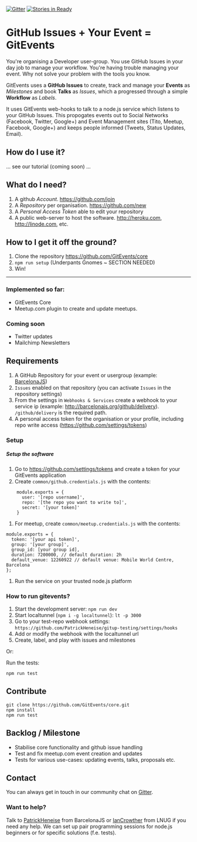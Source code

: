 [![Gitter](https://badges.gitter.im/Join%20Chat.svg)](https://gitter.im/GitEvents/core)
[![Stories in Ready](https://badge.waffle.io/GitEvents/core.svg?label=ready&title=Ready)](http://waffle.io/GitEvents/core)

# GitHub Issues + Your Event = GitEvents

You're organising a Developer user-group. You use GitHub Issues in your day job to manage your workflow.  You're having trouble managing your event.  Why not solve your problem with the tools you know.  

GitEvents uses a **GitHub Issues** to create, track and manage your **Events** as _Milestones_ and book **Talks** as _Issues_, which a progressed through a simple **Workflow** as _Labels_.

It uses GitEvents web-hooks to talk to a node.js service which listens to your GitHub Issues.  This propogates events out to Social Networks (Facebook, Twitter, Google+) and Event Management sites (Tito, Meetup, Facebook, Google+) and keeps people informed (Tweets, Status Updates, Email).

## How do I use it?

... see our tutorial (coming soon) ...

## What do I need?

1. A github _Account_. <https://github.com/join>
1. A _Repository_ per organisation. <https://github.com/new>
1. A _Personal Access Token_ able to edit your repository
1. A public web-server to host the software. <http://heroku.com>, <http://linode.com>, etc.

## How to I get it off the ground?

1. Clone the repository <https://github.com/GitEvents/core>
1. `npm run setup` (Underpants Gnomes ~ SECTION NEEDED)
1. Win!

---

### Implemented so far:
- GitEvents Core
- Meetup.com plugin to create and update meetups.

### Coming soon
- Twitter updates
- Mailchimp Newsletters


## Requirements

1. A GitHub Repository for your event or usergroup (example: [BarcelonaJS](https://github.com/BarcelonaJS/BarcelonaJS))
1. `Issues` enabled on that repository (you can activate `Issues` in the repository settings)
1. From the settings in `Webhooks & Services` create a webhook to your service ip (example: http://barcelonajs.org/github/delivery). `/github/delivery` is the required path.
1. A personal access token for the organisation or your profile, including repo write access (https://github.com/settings/tokens)

### Setup


##### Setup the software
1. Go to https://github.com/settings/tokens and create a token for your GitEvents application
1. Create `common/github.credentials.js` with the contents:
```
    module.exports = {
      user: '[repo username]',
      repo: '[the repo you want to write to]',
      secret: '[your token]'
    }
```
1. For meetup, create `common/meetup.credentials.js` with the contents:
```
module.exports = {
  token: '[your api token]',
  group: '[your group]',
  group_id: [your group id],
  duration: 7200000, // default duration: 2h
  default_venue: 12260922 // default venue: Mobile World Centre, Barcelona
};
```
1. Run the service on your trusted node.js platform

### How to run gitevents?

1) Start the development server: `npm run dev`
2) Start localtunnel (`npm i -g localtunnel`): `lt -p 3000`
3) Go to your test-repo webhook settings: `https://github.com/PatrickHeneise/gitup-testing/settings/hooks`
4) Add or modify the webhook with the localtunnel url
5) Create, label, and play with issues and milestones

Or:

Run the tests:

    npm run test


## Contribute

    git clone https://github.com/GitEvents/core.git
    npm install
    npm run test

## Backlog / Milestone
- Stabilise core functionality and github issue handling
- Test and fix meetup.com event creation and updates
- Tests for various use-cases: updating events, talks, proposals etc.


## Contact

You can always get in touch in our community chat on [Gitter](https://gitter.im/GitEvents/core).

### Want to help?

Talk to [PatrickHeneise](https://twitter.com/PatrickHeneise) from BarcelonaJS or [IanCrowther](htts://twitter.com/iancrowther) from LNUG if you need any help. We can set up pair programming sessions for node.js beginners or for specific solutions (f.e. tests).
